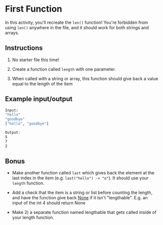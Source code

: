 # First Function
In this activity, you'll recreate the `len()` function! You're forbidden from using `len()` anywhere in the file, and it should work for both strings and arrays.

## Instructions

1. No starter file this time!

2. Create a function called `length` with one parameter.

3. When called with a string or array, this function should give back a value equal to the length of the item

## Example input/output
```sh
Input:
"hello"
"goodbye"
["hello", "goodbye"]

Output:
5
7
2
```

## Bonus

- Make another function called `last` which gives back the element at the last index in the item (e.g. `last("hello") -> "o"`). It should use your `length` function.

- Add a check that the item is a string or list before counting the length, and have the function give back [None](https://docs.python.org/3/library/constants.html#None) if it isn't "lengthable". E.g. an input of the int 4 should return None

- Make 2) a separate function named lengthable that gets called inside of your length function.

